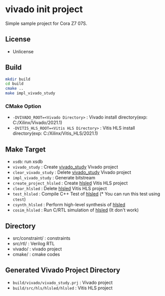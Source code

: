 # vivado init project

Simple sample project for Cora Z7 07S.

## License

- Unlicense

## Build

```sh
mkdir build
cd build
cmake ..
make impl_vivado_study
```

### CMake Option

- `-DVIVADO_ROOT=<Vivado Directory>` : Vivado install directory(exp: C:/Xilinx/Vivado/2021.1)
- `-DVITIS_HLS_ROOT=<Vitis HLS Directory>` : Vitis HLS install directory(exp: C:/Xilinx/Vitis_HLS/2021.1)

## Make Target

- `xsdb`: run xsdb
- `vivado_study` : Create [vivado_study](./vivado) Vivado project
- `clear_vivado_study` : Delete [vivado_study](./vivado) Vivado project
- `impl_vivado_study` : Generate bitstream
- `create_project_hlsled` : Create [hlsled](./src/hls/hlsled) Vitis HLS project
- `clear_hlsled` : Delete [hlsled](./src/hls/hlsled) Vitis HLS project
- `test_hlsled` : Compile C++ Test of [hlsled](./src/hls/hlsled) (* You can run this test using `ctest`)
- `csynth_hlsled` : Perform high-level synthesis of [hlsled](./src/hls/hlsled)
- `cosim_hlsled` : Run C/RTL simulation of [hlsled](./src/hls/hlsled) (It don't work)

## Directory

- src/constraint/ : constraints
- src/rtl/ : Verilog RTL
- vivado/ : vivado project
- cmake/  : cmake codes

## Generated Vivado Project Directory

- `build/vivado/vivado_study.prj` : Vivado project
- `build/src/hls/hlsled/hlsled` : Vitis HLS project

